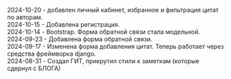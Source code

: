 2024-10-20 - добавлен личный кабинет, избранное и фильтрация цитат по авторам.  
2024-10-15 - Добавлена регистрация.  
2024-10-14 - Bootstrap. Форма обратной связи стала модельной.  
2024-09-23 - Добавлена форма обратной связи.  
2024-09-17 - Изменена форма добавления цитат. Теперь работает через средства фреймворка django.    
2024-08-31 - Создал ГИТ, прикрутил стили к заметкам (которые сдернул с БЛОГА)  
